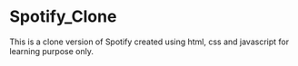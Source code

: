 # Spotify_Clone
This is a clone version of Spotify created using html, css and javascript for learning purpose only.

